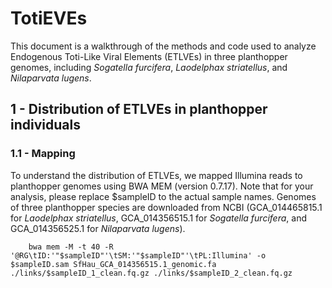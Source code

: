 # TotiEVEs

This document is a walkthrough of the methods and code used to analyze Endogenous Toti-Like Viral Elements (ETLVEs) in three planthopper genomes, including *Sogatella furcifera*, *Laodelphax striatellus*, and *Nilaparvata lugens*. 

## 1 - Distribution of ETLVEs in planthopper individuals

### 1.1 - Mapping

To understand the distribution of ETLVEs, we mapped Illumina reads to planthopper genomes using BWA MEM (version 0.7.17). Note that for your analysis, please replace $sampleID to the actual sample names. Genomes of three planthopper species are downloaded from NCBI (GCA_014465815.1 for *Laodelphax striatellus*, GCA_014356515.1 for *Sogatella furcifera*, and GCA_014356525.1 for *Nilaparvata lugens*). 

        bwa mem -M -t 40 -R '@RG\tID:'"$sampleID"'\tSM:'"$sampleID"'\tPL:Illumina' -o $sampleID.sam SfHau_GCA_014356515.1_genomic.fa ./links/$sampleID_1_clean.fq.gz ./links/$sampleID_2_clean.fq.gz
